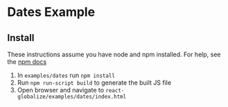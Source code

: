 Dates Example
=============

Install
-------
These instructions assume you have node and npm installed. For help, see the [npm docs](https://docs.npmjs.com/getting-started/installing-node)

1. In `examples/dates` run `npm install`
2. Run `npm run-script build` to generate the built JS file
3. Open browser and navigate to `react-globalize/examples/dates/index.html`
